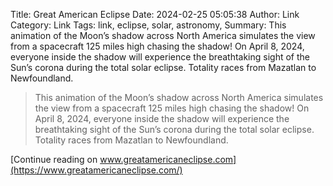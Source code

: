 Title: Great American Eclipse
Date: 2024-02-25 05:05:38
Author: Link
Category: Link
Tags: link, eclipse, solar, astronomy, 
Summary: This animation of the Moon’s shadow across North America simulates the view from a spacecraft 125 miles high chasing the shadow! On April 8, 2024, everyone inside the shadow will experience the breathtaking sight of the Sun’s corona during the total solar eclipse. Totality races from Mazatlan to Newfoundland.

> This animation of the Moon’s shadow across North America simulates the view from a spacecraft 125 miles high chasing the shadow! On April 8, 2024, everyone inside the shadow will experience the breathtaking sight of the Sun’s corona during the total solar eclipse. Totality races from Mazatlan to Newfoundland.

[Continue reading on www.greatamericaneclipse.com](https://www.greatamericaneclipse.com/)
